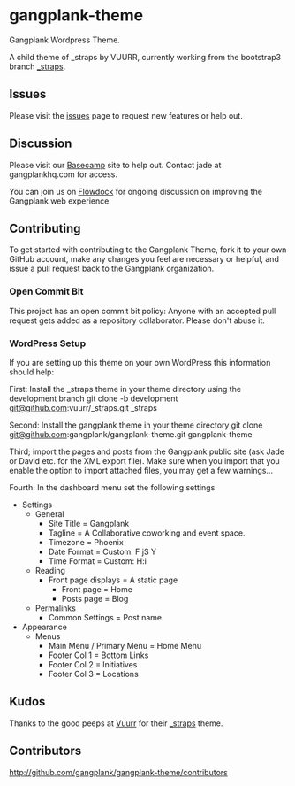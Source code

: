 gangplank-theme
===============

Gangplank Wordpress Theme.

A child theme of _straps by VUURR, currently working from the bootstrap3 branch [_straps](https://github.com/gangplank/_straps/tree/bootstrap3).

Issues
------

Please visit the [issues](https://github.com/gangplank/gangplank-theme/issues) page to request new features or help out.

Discussion
----------

Please visit our [Basecamp](https://gangplank.basecamphq.com/projects/11071561-gangplank-website/log) site to help out. Contact jade at gangplankhq.com for access.

You can join us on [Flowdock](https://integrum.flowdock.com/invitations/6525d90a026d03425b8ebbf3cc3e0477a02c125b-gp-website) for ongoing discussion on improving the Gangplank web experience.

Contributing
---------------

To get started with contributing to the Gangplank Theme, fork it to your own GitHub account, make any changes you feel are necessary or helpful, and issue a pull request back to the Gangplank organization.

### Open Commit Bit ###

This project has an open commit bit policy: Anyone with an accepted pull request gets added as a repository collaborator. Please don't abuse it.

### WordPress Setup ###

If you are setting up this theme on your own WordPress this information should help:

First: Install the _straps theme in your theme directory using the development branch
git clone -b development git@github.com:vuurr/_straps.git _straps

Second: Install the gangplank theme in your theme directory
git clone git@github.com:gangplank/gangplank-theme.git gangplank-theme

Third; import the pages and posts from the Gangplank public site (ask Jade or David etc. for the XML export file). Make sure when you import that you enable the option to import attached files, you may get a few warnings...

Fourth: In the dashboard menu set the following settings

* Settings
	* General
		* Site Title = Gangplank
		* Tagline = A Collaborative coworking and event space.
		* Timezone = Phoenix
		* Date Format = Custom: F jS Y
		* Time Format = Custom: H:i
	* Reading
		* Front page displays = A static page
			* Front page = Home
			* Posts page = Blog
	* Permalinks
		* Common Settings = Post name
* Appearance
	* Menus
		* Main Menu / Primary Menu = Home Menu
		* Footer Col 1 = Bottom Links
		* Footer Col 2 = Initiatives
		* Footer Col 3 = Locations

Kudos
------

Thanks to the good peeps at [Vuurr](http://vuurr.com) for their [_straps](https://github.com/VUURR/_straps) theme.

Contributors
------------

http://github.com/gangplank/gangplank-theme/contributors
